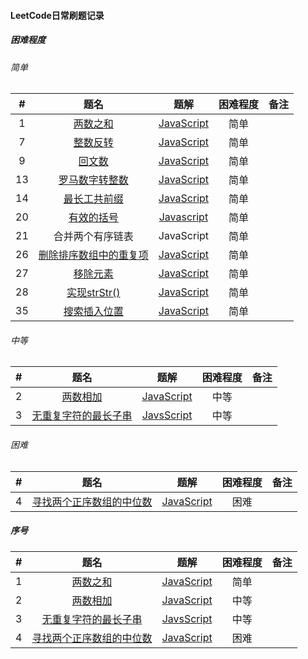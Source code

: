#### LeetCode日常刷题记录

##### 困难程度
###### 简单
|#|题名|题解|困难程度|备注|
|  :----:  | :----: |  :----:  | :----:  | :----: |
|1|[两数之和](https://leetcode.com/problems/two-sum/)|[JavaScript](easy/two-sum.js)|简单|
|7|[整数反转](https://leetcode.com/problems/reverse-integer/)|[JavaScript](easy/reverse-integer.js)|简单|
|9|[回文数](https://leetcode.com/problems/palindrome-number/)|[JavaScript](easy/palindrome-number.js)|简单|
|13|[罗马数字转整数](https://leetcode.com/problems/roman-to-integer/)|[JavaScript](easy/roman-to-integer.js)|简单|
|14|[最长工共前缀](https://leetcode.com/problems/longest-common-prefix/)|[JavaScript](easy/longest-common-prefix.js)|简单|
|20|[有效的括号](https://leetcode.com/problems/valid-parentheses/)|[Javascript](easy/valid-parentheses.js)|简单|
|21|合并两个有序链表|JavaScript|简单|
|26|[删除排序数组中的重复项](https://leetcode.com/problems/remove-duplicates-from-sorted-array/)|[JavaScript](easy/remove-duplicates-from-sorted-array.js)|简单|
|27|[移除元素](https://leetcode.com/problems/remove-element/)|[JavaScript](easy/remove-element.js)|简单|
|28|[实现strStr()](https://leetcode.com/problems/implement-strstr/)|[JavaScript](easy/implement-strstr.js)|简单|
|35|[搜索插入位置](https://leetcode.com/problems/search-insert-position/)|[JavaScript](easy/search-insert-position.js)|简单|

###### 中等
|#|题名|题解|困难程度|备注|
|  :----:  | :----: |  :----:  | :----:  | :----: |
|2|[两数相加](https://leetcode.com/problems/add-two-numbers/)|[JavaScript](medium/add-two-numbers.js)|中等|
|3|[无重复字符的最长子串](https://leetcode.com/problems/longest-substring-without-repeating-characters/)|[JavsScript](medium/longest-substring-without-repeating-characters.js)|中等|
###### 困难
|#|题名|题解|困难程度|备注|
|  :----:  | :----: |  :----:  | :----:  | :----: |
|4|[寻找两个正序数组的中位数](https://leetcode.com/problems/median-of-two-sorted-arrays/)|[JavaScript](hard/median-of-two-sorted-arrays.js)|困难|

##### 序号
|#|题名|题解|困难程度|备注|
|  :----:  | :----: |  :----:  | :----:  | :----: |
|1|[两数之和](https://leetcode.com/problems/two-sum/)|[JavaScript](easy/two-sum.js)|简单|
|2|[两数相加](https://leetcode.com/problems/add-two-numbers/)|[JavaScript](medium/add-two-numbers.js)|中等|
|3|[无重复字符的最长子串](https://leetcode.com/problems/longest-substring-without-repeating-characters/)|[JavsScript](medium/longest-substring-without-repeating-characters.js)|中等|
|4|[寻找两个正序数组的中位数](https://leetcode.com/problems/median-of-two-sorted-arrays/)|[JavaScript](hard/median-of-two-sorted-arrays.js)|困难|
